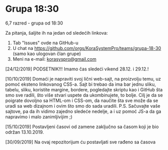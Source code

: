 # Grupa 18:30
6,7 razred - grupa od 18:30

Za pitanja, šaljite ih na jedan od sledećih linkova:
  1. Tab "Issues" ovde na GitHub-u
  2. U chat na https://github.com/orgs/KoraSystemPro/teams/grupa-18-30 (samo kao ulogovan član grupe)
  3. Meni na e-mail: korasyspro@gmail.com

[24/12/2019]
PODSETNIK!!!
Imamo čas sledeći vikend 28.12. i 29.12.!

[10/10/2019]
Domaći je napraviti svoj lični web-sajt, na proizvolju temu, uz pomoć eksteno linkovanog CSS-a. Sajt bi trebao da ima bar jednu sliku, tabelu, sliku, koristite margine, bordere, pogledajte skriptu kao i GitHub šta smo sve radili, što više stvari uspete da ukombinujete, to bolje. Cilj je da se poigrate dovoljno sa HTML-om i CSS-om, da naučite šta sve može da se uradi sa web dizajnom i ovim što smo do sada uradili.
P.S. Sačuvajte vaše sajtove, pa da ih vidimo zajedno sledeće nedelje, a i uz pomoć JS-a da ga napravimo i malo zanimljivijim ;)

[15/10/2019]
Postavljeni časovi od zamene zaključno sa časom koji je bio održan 13.10.2019.

[30/09/2019]
Na ovaj repozitorijum ću postavljati sve rađeno sa časova

